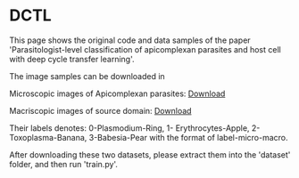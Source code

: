 # DCTL
This page shows the original code and data samples of the paper 'Parasitologist-level classification of apicomplexan parasites and
host cell with deep cycle transfer learning'.


The image samples can be downloaded in 

Microscopic images of Apicomplexan parasites: [Download](https://data.mendeley.com/datasets/7t3y7j6hh8/draft?a=132247f0-5914-49f9-8857-e26e2f1060d8)

Macriscopic images of source domain: [Download](https://data.mendeley.com/datasets/4j9mrxk875/draft?a=cdfe4d38-87bc-473f-b9c5-0faf5beded2d)

Their labels denotes: 0-Plasmodium-Ring, 1- Erythrocytes-Apple, 2-Toxoplasma-Banana, 3-Babesia-Pear with the format of label-micro-macro.

After downloading these two datasets, please extract them into the 'dataset' folder, and then run 'train.py'.
